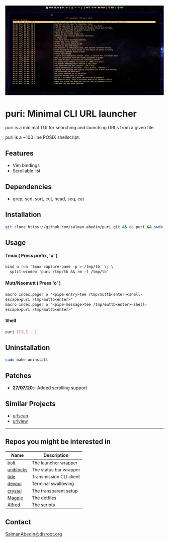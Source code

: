 ![](preview.gif)

# puri: Minimal CLI URL launcher

puri is a minimal TUI for searching and launching URLs from a given file.

puri is a ~100 line POSIX shellscript.

## Features

-  Vim bindings
-  Scrollable list

## Dependencies

-  grep, sed, sort, cut, head, seq, cat

## Installation

```sh
git clone https://github.com/salman-abedin/puri.git && cd puri && sudo make install
```

## Usage

#### Tmux ( Press prefix, 'u' )

```tmux
bind u run 'tmux capture-pane -p > /tmp/tb' \; \
  split-window 'puri /tmp/tb && rm -f /tmp/tb'
```

#### Mutt/Neomutt ( Press 'o' )

```muttrc
macro index,pager o "<pipe-entry>tee /tmp/muttb<enter><shell-escape>puri /tmp/muttb<enter>"
macro index,pager o "<pipe-message>tee /tmp/muttb<enter><shell-escape>puri /tmp/muttb<enter>"
```

#### Shell

```sh
puri [FILE...]
```

## Uninstallation

```sh
sudo make uninstall
```

## Patches

-  **27/07/20**:- Added scrolling support

## Similar Projects

-  [urlscan](https://github.com/firecat53/urlscan)
-  [urlview](https://github.com/sigpipe/urlview)

---

## Repos you might be interested in

| Name                                                    | Description             |
| ------------------------------------------------------- | ----------------------- |
| [bolt](https://github.com/salman-abedin/bolt)           | The launcher wrapper    |
| [uniblocks](https://github.com/salman-abedin/uniblocks) | The status bar wrapper  |
| [tide](https://github.com/salman-abedin/tide)           | Transmission CLI client |
| [devour](https://github.com/salman-abedin/devour)       | Terminal swallowing     |
| [crystal](https://github.com/salman-abedin/crystal)     | The transparent setup   |
| [Magpie](https://github.com/salman-abedin/magpie)       | The dotfiles            |
| [Alfred](https://github.com/salman-abedin/alfred)       | The scripts             |

## Contact

SalmanAbedin@disroot.org
